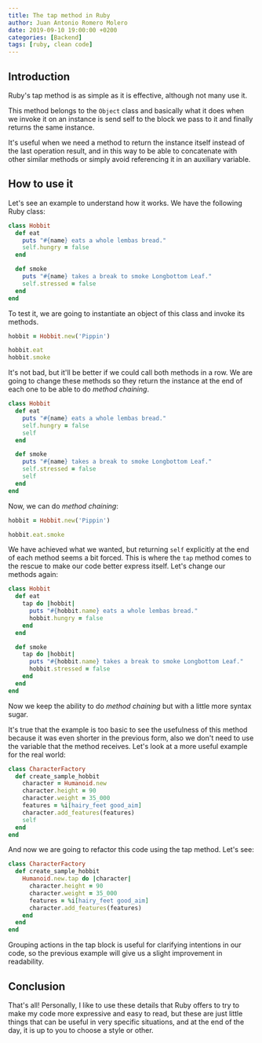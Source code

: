 ```yaml
---
title: The tap method in Ruby
author: Juan Antonio Romero Molero
date: 2019-09-10 19:00:00 +0200
categories: [Backend]
tags: [ruby, clean code]
---
```


## Introduction

Ruby's tap method is as simple as it is effective, although not many use it.

This method belongs to the `Object` class and basically what it does when we invoke it on an instance is send self to the block we pass to it and finally returns the same instance.

It's useful when we need a method to return the instance itself instead of the last operation result, and in this way to be able to concatenate with other similar methods or simply avoid referencing it in an auxiliary variable.

## How to use it

Let's see an example to understand how it works. We have the following Ruby class:

```ruby
class Hobbit
  def eat
    puts "#{name} eats a whole lembas bread."
    self.hungry = false
  end

  def smoke
    puts "#{name} takes a break to smoke Longbottom Leaf."
    self.stressed = false
  end
end
```

To test it, we are going to instantiate an object of this class and invoke its methods.

```ruby
hobbit = Hobbit.new('Pippin')

hobbit.eat
hobbit.smoke
```

It's not bad, but it'll be better if we could call both methods in a row. We are going to change these methods so they return the instance at the end of each one to be able to do *method chaining*.

```ruby
class Hobbit
  def eat
    puts "#{name} eats a whole lembas bread."
    self.hungry = false
    self
  end

  def smoke
    puts "#{name} takes a break to smoke Longbottom Leaf."
    self.stressed = false
    self
  end
end
```

Now, we can do *method chaining*:

```ruby
hobbit = Hobbit.new('Pippin')

hobbit.eat.smoke
```

We have achieved what we wanted, but returning `self` explicitly at the end of each method seems a bit forced. This is where the `tap` method comes to the rescue to make our code better express itself. Let's change our methods again:

```ruby
class Hobbit
  def eat
    tap do |hobbit|
      puts "#{hobbit.name} eats a whole lembas bread."
      hobbit.hungry = false
    end
  end

  def smoke
    tap do |hobbit|
      puts "#{hobbit.name} takes a break to smoke Longbottom Leaf."
      hobbit.stressed = false
    end
  end
end
```

Now we keep the ability to do *method chaining* but with a little more syntax sugar.

It's true that the example is too basic to see the usefulness of this method because it was even shorter in the previous form, also we don't need to use the variable that the method receives. Let's look at a more useful example for the real world:

```ruby
class CharacterFactory
  def create_sample_hobbit
    character = Humanoid.new
    character.height = 90
    character.weight = 35_000
    features = %i[hairy_feet good_aim]
    character.add_features(features)
    self
  end
end
```

And now we are going to refactor this code using the tap method. Let's see:


```ruby
class CharacterFactory
  def create_sample_hobbit
    Humanoid.new.tap do |character|
      character.height = 90
      character.weight = 35_000
      features = %i[hairy_feet good_aim]
      character.add_features(features)
    end
  end
end
```

Grouping actions in the tap block is useful for clarifying intentions in our code, so the previous example will give us a slight improvement in readability.

## Conclusion

That's all! Personally, I like to use these details that Ruby offers to try to make my code more expressive and easy to read, but these are just little things that can be useful in very specific situations, and at the end of the day, it is up to you to choose a style or other.